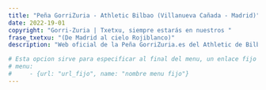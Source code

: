 ```yaml
---
title: "Peña GorriZuria - Athletic Bilbao (Villanueva Cañada - Madrid)"
date: 2022-19-01
copyright: "Gorri-Zuria | Txetxu, siempre estarás en nuestros "
frase_txetxu: "(De Madrid al cielo Rojiblanco)"
description: "Web oficial de la Peña GorriZuria.es del Athletic de Bilbao en Madrid (Villanueva de la Cañada). De Madrid al cielo Rojiblanco."

# Esta opcion sirve para especificar al final del menu, un enlace fijo que apunte a una URL externa.
# menu:
#     - {url: "url_fijo", name: "nombre menu fijo"}
---
```


